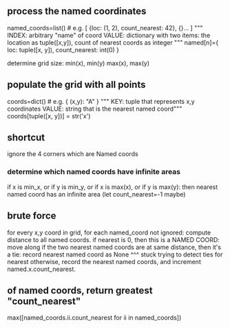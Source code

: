 ## process the named coordinates
named_coords=list()  # e.g. [ {loc: (1, 2), count_nearest: 42}, {}... ]
""" INDEX: arbitrary "name" of coord
    VALUE: dictionary with two items: the location as tuple([x,y]), count of nearest coords as integer """
named[n]={ loc: tuple([x, y]), count_nearest: int(0) }

determine grid size:
  min(x), min(y)
  max(x), max(y)

## populate the grid with all points
coords=dict()  # e.g. { (x,y): "A" }
""" KEY: tuple that represents x,y coordinates
    VALUE: string that is the nearest named coord"""
coords[tuple([x, y])] = str('x')


## shortcut
ignore the 4 corners which are Named coords
### determine which named coords have infinite areas
if x is min_x,
or if y is min_y,
or if x is max(x),
or if y is max(y):
  then nearest named coord has an infinite area (let count_nearest=-1 maybe)

## brute force
for every x,y coord in grid,
  for each named_coord not ignored:
  compute distance to all named coords.
  if nearest is 0, then this is a NAMED COORD: move along
  if the two nearest named coords are at same distance, then it's a tie: record nearest named coord as None
  ^^^ stuck trying to detect ties for nearest
  otherwise,
    record the nearest named coords, and
    increment named.x.count_nearest.


## of named coords, return greatest "count_nearest"
max([named_coords.ii.count_nearest for ii in named_coords])
